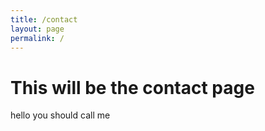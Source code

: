 ```yaml
---
title: /contact
layout: page
permalink: /
---
```


# This will be the contact page

hello you should call me
